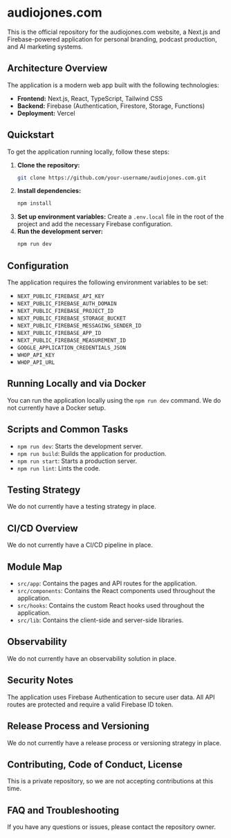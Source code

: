 # audiojones.com

This is the official repository for the audiojones.com website, a Next.js and Firebase-powered application for personal branding, podcast production, and AI marketing systems.

## Architecture Overview

The application is a modern web app built with the following technologies:

- **Frontend:** Next.js, React, TypeScript, Tailwind CSS
- **Backend:** Firebase (Authentication, Firestore, Storage, Functions)
- **Deployment:** Vercel

## Quickstart

To get the application running locally, follow these steps:

1. **Clone the repository:**
   ```bash
   git clone https://github.com/your-username/audiojones.com.git
   ```
2. **Install dependencies:**
   ```bash
   npm install
   ```
3. **Set up environment variables:**
   Create a `.env.local` file in the root of the project and add the necessary Firebase configuration.
4. **Run the development server:**
   ```bash
   npm run dev
   ```

## Configuration

The application requires the following environment variables to be set:

- `NEXT_PUBLIC_FIREBASE_API_KEY`
- `NEXT_PUBLIC_FIREBASE_AUTH_DOMAIN`
- `NEXT_PUBLIC_FIREBASE_PROJECT_ID`
- `NEXT_PUBLIC_FIREBASE_STORAGE_BUCKET`
- `NEXT_PUBLIC_FIREBASE_MESSAGING_SENDER_ID`
- `NEXT_PUBLIC_FIREBASE_APP_ID`
- `NEXT_PUBLIC_FIREBASE_MEASUREMENT_ID`
- `GOOGLE_APPLICATION_CREDENTIALS_JSON`
- `WHOP_API_KEY`
- `WHOP_API_URL`

## Running Locally and via Docker

You can run the application locally using the `npm run dev` command. We do not currently have a Docker setup.

## Scripts and Common Tasks

- `npm run dev`: Starts the development server.
- `npm run build`: Builds the application for production.
- `npm run start`: Starts a production server.
- `npm run lint`: Lints the code.

## Testing Strategy

We do not currently have a testing strategy in place.

## CI/CD Overview

We do not currently have a CI/CD pipeline in place.

## Module Map

- `src/app`: Contains the pages and API routes for the application.
- `src/components`: Contains the React components used throughout the application.
- `src/hooks`: Contains the custom React hooks used throughout the application.
- `src/lib`: Contains the client-side and server-side libraries.

## Observability

We do not currently have an observability solution in place.

## Security Notes

The application uses Firebase Authentication to secure user data. All API routes are protected and require a valid Firebase ID token.

## Release Process and Versioning

We do not currently have a release process or versioning strategy in place.

## Contributing, Code of Conduct, License

This is a private repository, so we are not accepting contributions at this time.

## FAQ and Troubleshooting

If you have any questions or issues, please contact the repository owner.
